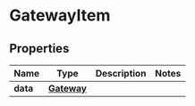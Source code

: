 
# GatewayItem

## Properties
Name | Type | Description | Notes
------------ | ------------- | ------------- | -------------
**data** | [**Gateway**](Gateway.md) |  | 



